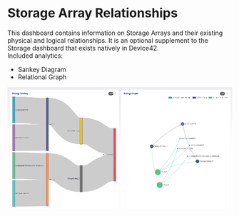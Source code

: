# Storage Array Relationships

This dashboard contains information on Storage Arrays and their existing physical and logical relationships. It is an optional supplement to the Storage dashboard that exists natively in Device42.
<br />
Included analytics:
- Sankey Diagram 
- Relational Graph

![Dashboard Thumbnail](/Assets/Thumbnails/StorageArray_Relationships_Thumbnail.png)